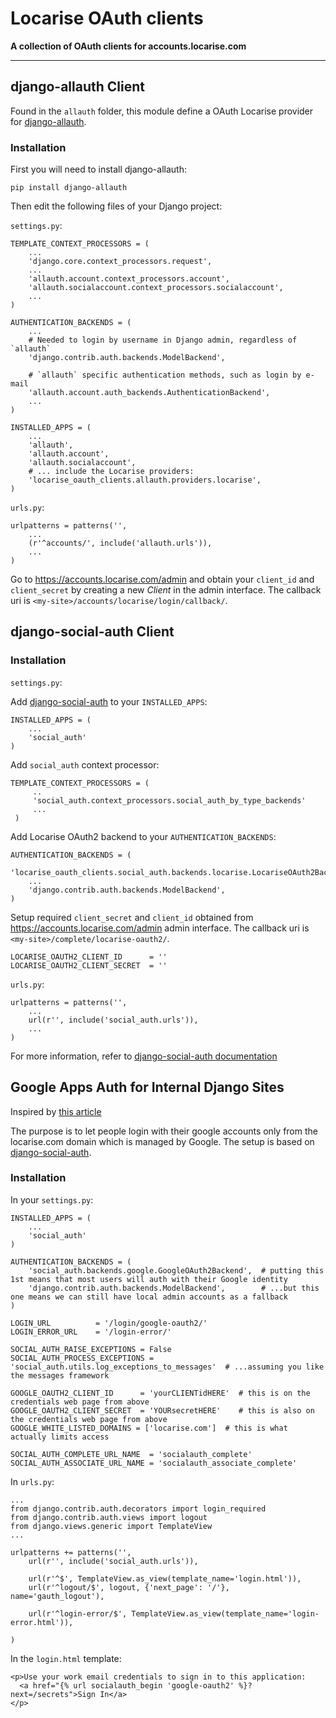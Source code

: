 Locarise OAuth clients
======================

**A collection of OAuth clients for accounts.locarise.com**

---

django-allauth Client
---------------------

Found in the `allauth` folder, this module define a OAuth Locarise provider for
[django-allauth].

### Installation

First you will need to install django-allauth:

    pip install django-allauth

Then edit the following files of your Django project:

`settings.py`:

    TEMPLATE_CONTEXT_PROCESSORS = (
        ...
        'django.core.context_processors.request',
        ...
        'allauth.account.context_processors.account',
        'allauth.socialaccount.context_processors.socialaccount',
        ...
    )

    AUTHENTICATION_BACKENDS = (
        ...
        # Needed to login by username in Django admin, regardless of `allauth`
        'django.contrib.auth.backends.ModelBackend',

        # `allauth` specific authentication methods, such as login by e-mail
        'allauth.account.auth_backends.AuthenticationBackend',
        ...
    )

    INSTALLED_APPS = (
        ...
        'allauth',
        'allauth.account',
        'allauth.socialaccount',
        # ... include the Locarise providers:
        'locarise_oauth_clients.allauth.providers.locarise',
    )

`urls.py`:

    urlpatterns = patterns('',
        ...
        (r'^accounts/', include('allauth.urls')),
        ...
    )

Go to https://accounts.locarise.com/admin and obtain your `client_id` and
`client_secret` by creating a new *Client* in the admin interface. The callback
uri is `<my-site>/accounts/locarise/login/callback/`.


django-social-auth Client
-------------------------

### Installation

`settings.py`:

Add [django-social-auth] to your `INSTALLED_APPS`:

    INSTALLED_APPS = (
        ...
        'social_auth'
    )

Add `social_auth` context processor:

    TEMPLATE_CONTEXT_PROCESSORS = (
         ..
         'social_auth.context_processors.social_auth_by_type_backends'
         ...
     )

Add Locarise OAuth2 backend to your `AUTHENTICATION_BACKENDS`:

    AUTHENTICATION_BACKENDS = (
        'locarise_oauth_clients.social_auth.backends.locarise.LocariseOAuth2Backend',
        ...
        'django.contrib.auth.backends.ModelBackend',
    )

Setup required `client_secret` and `client_id` obtained from
https://accounts.locarise.com/admin admin interface. The callback uri is
`<my-site>/complete/locarise-oauth2/`.

    LOCARISE_OAUTH2_CLIENT_ID      = ''
    LOCARISE_OAUTH2_CLIENT_SECRET  = ''

`urls.py`:

    urlpatterns = patterns('',
        ...
        url(r'', include('social_auth.urls')),
        ...
    )

For more information, refer to
[django-social-auth documentation](http://django-social-auth.readthedocs.org/)


Google Apps Auth for Internal Django Sites
------------------------------------------

Inspired by [this article](http://techblog.safaribooksonline.com/2012/11/02/google-apps-auth-for-internal-django-sites/)

The purpose is to let people login with their google accounts only from
the locarise.com domain which is managed by Google.
The setup is based on [django-social-auth].

### Installation

In your `settings.py`:

    INSTALLED_APPS = (
        ...
        'social_auth'
    )

    AUTHENTICATION_BACKENDS = (
        'social_auth.backends.google.GoogleOAuth2Backend',  # putting this 1st means that most users will auth with their Google identity
        'django.contrib.auth.backends.ModelBackend',        # ...but this one means we can still have local admin accounts as a fallback
    )

    LOGIN_URL          = '/login/google-oauth2/'
    LOGIN_ERROR_URL    = '/login-error/'

    SOCIAL_AUTH_RAISE_EXCEPTIONS = False
    SOCIAL_AUTH_PROCESS_EXCEPTIONS = 'social_auth.utils.log_exceptions_to_messages'  # ...assuming you like the messages framework

    GOOGLE_OAUTH2_CLIENT_ID      = 'yourCLIENTidHERE'  # this is on the credentials web page from above
    GOOGLE_OAUTH2_CLIENT_SECRET  = 'YOURsecretHERE'    # this is also on the credentials web page from above
    GOOGLE_WHITE_LISTED_DOMAINS = ['locarise.com']  # this is what actually limits access

    SOCIAL_AUTH_COMPLETE_URL_NAME  = 'socialauth_complete'
    SOCIAL_AUTH_ASSOCIATE_URL_NAME = 'socialauth_associate_complete'

In `urls.py`:

    ...
    from django.contrib.auth.decorators import login_required
    from django.contrib.auth.views import logout
    from django.views.generic import TemplateView
    ...

    urlpatterns += patterns('', 
        url(r'', include('social_auth.urls')),

        url(r'^$', TemplateView.as_view(template_name='login.html')),
        url(r'^logout/$', logout, {'next_page': '/'}, name='gauth_logout'),

        url(r'^login-error/$', TemplateView.as_view(template_name='login-error.html')),

    )

In the `login.html` template:

    <p>Use your work email credentials to sign in to this application: 
      <a href="{% url socialauth_begin 'google-oauth2' %}?next=/secrets">Sign In</a>
    </p>


[django-allauth]: https://django-allauth.readthedocs.org/en/latest/
[django-social-auth]: https://github.com/omab/django-social-auth
